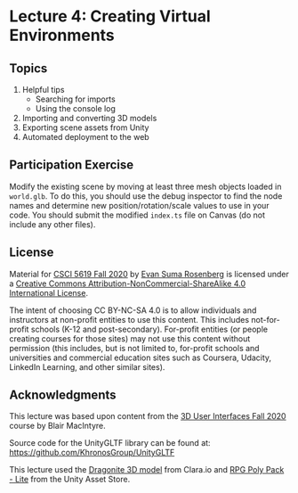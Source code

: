 # Lecture 4: Creating Virtual Environments

## Topics

1. Helpful tips
   - Searching for imports
   - Using the console log
2. Importing and converting 3D models 
3. Exporting scene assets from Unity
4. Automated deployment to the web

## Participation Exercise

Modify the existing scene by moving at least three mesh objects loaded in `world.glb`.  To do this, you should use the debug inspector to find the node names and determine new position/rotation/scale values to use in your code.  You should submit the modified `index.ts` file on Canvas (do not include any other files).

## License

Material for [CSCI 5619 Fall 2020](https://canvas.umn.edu/courses/194179) by [Evan Suma Rosenberg](https://illusioneering.umn.edu/) is licensed under a [Creative Commons Attribution-NonCommercial-ShareAlike 4.0 International License](http://creativecommons.org/licenses/by-nc-sa/4.0/).

The intent of choosing CC BY-NC-SA 4.0 is to allow individuals and instructors at non-profit entities to use this content.  This includes not-for-profit schools (K-12 and post-secondary). For-profit entities (or people creating courses for those sites) may not use this content without permission (this includes, but is not limited to, for-profit schools and universities and commercial education sites such as Coursera, Udacity, LinkedIn Learning, and other similar sites).   

## Acknowledgments

This lecture was based upon content from the [3D User Interfaces Fall 2020](https://github.blairmacintyre.me/3dui-class-f20) course by Blair MacIntyre.

Source code for the UnityGLTF library can be found at: https://github.com/KhronosGroup/UnityGLTF

This lecture used the [Dragonite 3D model](https://clara.io/view/5cf54194-6b42-4d1e-bfc3-4fff1f89287c#) from Clara.io and [RPG Poly Pack - Lite](https://assetstore.unity.com/packages/3d/environments/landscapes/rpg-poly-pack-lite-148410) from the Unity Asset Store.
